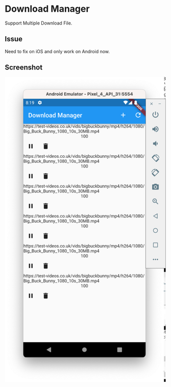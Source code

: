 # Download Manager

Support Multiple Download File.

## Issue

Need to fix on iOS and only work on Android now.

## Screenshot

![](./screenshot.png)
